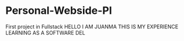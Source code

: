 # Personal-Webside-PI
First project in Fullstack
HELLO I AM JUANMA
THIS IS MY EXPERIENCE LEARNING AS A SOFTWARE DEL

